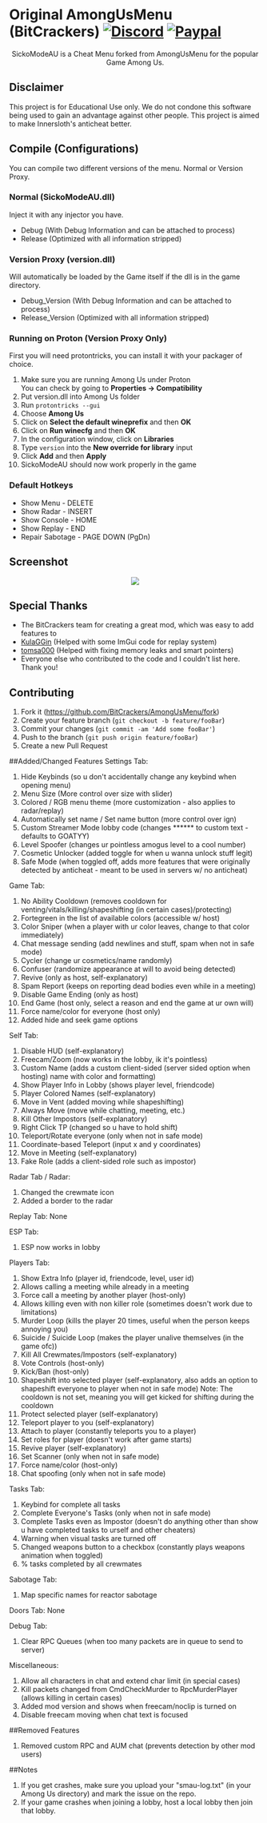 # Original AmongUsMenu (BitCrackers) [![Discord](https://img.shields.io/badge/Discord-Invite-7289DA.svg?logo=Discord&style=flat-square)](https://discord.gg/AUpXd3VUh8) [![Paypal](https://img.shields.io/badge/PayPal-Donate-Green.svg?logo=Paypal&style=flat-square)](https://www.paypal.com/donate/?hosted_button_id=TYMU92FD9D9UW)

<p align="center">
   SickoModeAU is a Cheat Menu forked from AmongUsMenu for the popular Game Among Us.
</p>

## Disclaimer
This project is for Educational Use only. We do not condone this software being used to gain an advantage against other people. This project is aimed to make Innersloth's anticheat better.

## Compile (Configurations)
You can compile two different versions of the menu. Normal or Version Proxy.

### Normal (SickoModeAU.dll)
Inject it with any injector you have.

- Debug (With Debug Information and can be attached to process)
- Release (Optimized with all information stripped)

### Version Proxy (version.dll)
Will automatically be loaded by the Game itself if the dll is in the game directory.

- Debug_Version (With Debug Information and can be attached to process)
- Release_Version (Optimized with all information stripped)

### Running on Proton (Version Proxy Only)
First you will need protontricks, you can install it with your packager of choice.

1. Make sure you are running Among Us under Proton  
   You can check by going to **Properties -> Compatibility**
3. Put version.dll into Among Us folder
4. Run `protontricks --gui`
5. Choose **Among Us**
6. Click on **Select the default wineprefix** and then **OK**
7. Click on **Run winecfg** and then **OK**
8. In the configuration window, click on **Libraries**
9. Type `version` into the **New override for library** input
10. Click **Add** and then **Apply**
11. SickoModeAU should now work properly in the game

### Default Hotkeys
- Show Menu - DELETE
- Show Radar - INSERT
- Show Console - HOME
- Show Replay - END
- Repair Sabotage - PAGE DOWN (PgDn)

## Screenshot
<p align="center">
   <img src="screenshot.png">
</p>

## Special Thanks
* The BitCrackers team for creating a great mod, which was easy to add features to
* [KulaGGin](https://github.com/KulaGGin) (Helped with some ImGui code for replay system)
* [tomsa000](https://github.com/tomsa000) (Helped with fixing memory leaks and smart pointers)
* Everyone else who contributed to the code and I couldn't list here. Thank you!

## Contributing

1. Fork it (<https://github.com/BitCrackers/AmongUsMenu/fork>)
2. Create your feature branch (`git checkout -b feature/fooBar`)
3. Commit your changes (`git commit -am 'Add some fooBar'`)
4. Push to the branch (`git push origin feature/fooBar`)
5. Create a new Pull Request

##Added/Changed Features
Settings Tab:
1. Hide Keybinds (so u don't accidentally change any keybind when opening menu)
2. Menu Size (More control over size with slider)
3. Colored / RGB menu theme (more customization - also applies to radar/replay)
4. Automatically set name / Set name button (more control over ign)
5. Custom Streamer Mode lobby code (changes ****** to custom text - defaults to GOATYY)
6. Level Spoofer (changes ur pointless amogus level to a cool number)
7. Cosmetic Unlocker (added toggle for when u wanna unlock stuff legit)
8. Safe Mode (when toggled off, adds more features that were originally detected by anticheat - meant to be used in servers w/ no anticheat)

Game Tab:
1. No Ability Cooldown (removes cooldown for venting/vitals/killing/shapeshifting (in certain cases)/protecting)
2. Fortegreen in the list of available colors (accessible w/ host)
3. Color Sniper (when a player with ur color leaves, change to that color immediately)
4. Chat message sending (add newlines and stuff, spam when not in safe mode)
5. Cycler (change ur cosmetics/name randomly)
6. Confuser (randomize appearance at will to avoid being detected)
7. Revive (only as host, self-explanatory)
8. Spam Report (keeps on reporting dead bodies even while in a meeting)
9. Disable Game Ending (only as host)
10. End Game (host only, select a reason and end the game at ur own will)
11. Force name/color for everyone (host only)
12. Added hide and seek game options

Self Tab:
1. Disable HUD (self-explanatory)
2. Freecam/Zoom (now works in the lobby, ik it's pointless)
3. Custom Name (adds a custom client-sided (server sided option when hosting) name with color and formatting)
4. Show Player Info in Lobby (shows player level, friendcode)
5. Player Colored Names (self-explanatory)
6. Move in Vent (added moving while shapeshifting)
7. Always Move (move while chatting, meeting, etc.)
8. Kill Other Impostors (self-explanatory)
9. Right Click TP (changed so u have to hold shift)
10. Teleport/Rotate everyone (only when not in safe mode)
11. Coordinate-based Teleport (input x and y coordinates)
12. Move in Meeting (self-explanatory)
13. Fake Role (adds a client-sided role such as impostor)

Radar Tab / Radar:
1. Changed the crewmate icon
2. Added a border to the radar

Replay Tab:
None

ESP Tab:
1. ESP now works in lobby

Players Tab:
1. Show Extra Info (player id, friendcode, level, user id)
2. Allows calling a meeting while already in a meeting
3. Force call a meeting by another player (host-only)
4. Allows killing even with non killer role (sometimes doesn't work due to limitations)
5. Murder Loop (kills the player 20 times, useful when the person keeps annoying you)
6. Suicide / Suicide Loop (makes the player unalive themselves (in the game ofc))
7. Kill All Crewmates/Impostors (self-explanatory)
8. Vote Controls (host-only)
9. Kick/Ban (host-only)
10. Shapeshift into selected player (self-explanatory, also adds an option to shapeshift everyone to player when not in safe mode)
Note: The cooldown is not set, meaning you will get kicked for shifting during the cooldown
11. Protect selected player (self-explanatory)
12. Teleport player to you (self-explanatory)
13. Attach to player (constantly teleports you to a player)
14. Set roles for player (doesn't work after game starts)
15. Revive player (self-explanatory)
16. Set Scanner (only when not in safe mode)
17. Force name/color (host-only)
18. Chat spoofing (only when not in safe mode)

Tasks Tab:
1. Keybind for complete all tasks
2. Complete Everyone's Tasks (only when not in safe mode)
3. Complete Tasks even as Impostor (doesn't do anything other than show u have completed tasks to urself and other cheaters)
4. Warning when visual tasks are turned off
5. Changed weapons button to a checkbox (constantly plays weapons animation when toggled)
6. % tasks completed by all crewmates

Sabotage Tab:
1. Map specific names for reactor sabotage

Doors Tab:
None

Debug Tab:
1. Clear RPC Queues (when too many packets are in queue to send to server)

Miscellaneous:
1. Allow all characters in chat and extend char limit (in special cases)
2. Kill packets changed from CmdCheckMurder to RpcMurderPlayer (allows killing in certain cases)
3. Added mod version and shows when freecam/noclip is turned on
4. Disable freecam moving when chat text is focused

##Removed Features
1. Removed custom RPC and AUM chat (prevents detection by other mod users)

##Notes
1. If you get crashes, make sure you upload your "smau-log.txt" (in your Among Us directory) and mark the issue on the repo.
2. If your game crashes when joining a lobby, host a local lobby then join that lobby.